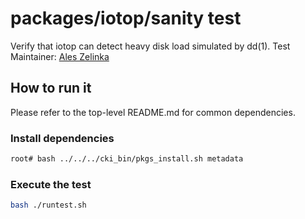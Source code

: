 # packages/iotop/sanity test
Verify that iotop can detect heavy disk load simulated by dd(1).
Test Maintainer: [Ales Zelinka](mailto:azelinka@redhat.com) 

## How to run it
Please refer to the top-level README.md for common dependencies.

### Install dependencies
```bash
root# bash ../../../cki_bin/pkgs_install.sh metadata
```

### Execute the test
```bash
bash ./runtest.sh
```
